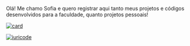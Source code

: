 
Olá! Me chamo Sofia e quero registrar aqui tanto meus projetos e códigos desenvolvidos para a faculdade, quanto projetos pessoais!

[![card](https://github-readme-stats.vercel.app/api?username=Sofia&theme=default&show_icons=true)](https://github.com/sofiagazolla/github-readme-stats)

[![iuricode](https://github-readme-stats.vercel.app/api/top-langs/?username=Sofiacode&layout=compact)](https://github.com/sofiagazolla/github-readme-stats)
